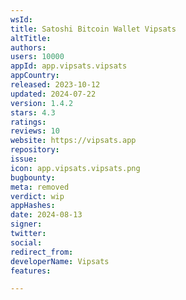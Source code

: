 ```yaml
---
wsId: 
title: Satoshi Bitcoin Wallet Vipsats
altTitle: 
authors: 
users: 10000
appId: app.vipsats.vipsats
appCountry: 
released: 2023-10-12
updated: 2024-07-22
version: 1.4.2
stars: 4.3
ratings: 
reviews: 10
website: https://vipsats.app
repository: 
issue: 
icon: app.vipsats.vipsats.png
bugbounty: 
meta: removed
verdict: wip
appHashes: 
date: 2024-08-13
signer: 
twitter: 
social: 
redirect_from: 
developerName: Vipsats
features: 

---
```


